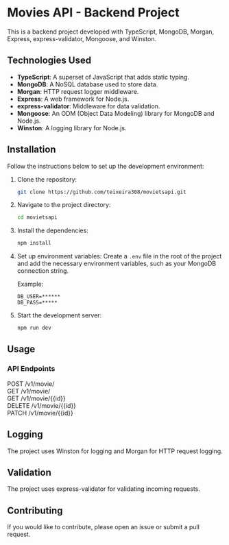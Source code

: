 # Movies API - Backend Project

This is a backend project developed with TypeScript, MongoDB, Morgan, Express, express-validator, Mongoose, and Winston.

## Technologies Used

- **TypeScript**: A superset of JavaScript that adds static typing.
- **MongoDB**: A NoSQL database used to store data.
- **Morgan**: HTTP request logger middleware.
- **Express**: A web framework for Node.js.
- **express-validator**: Middleware for data validation.
- **Mongoose**: An ODM (Object Data Modeling) library for MongoDB and Node.js.
- **Winston**: A logging library for Node.js.

## Installation

Follow the instructions below to set up the development environment:

1. Clone the repository:
    ```bash
    git clone https://github.com/teixeira308/movietsapi.git
    ```

2. Navigate to the project directory:
    ```bash
    cd movietsapi
    ```

3. Install the dependencies:
    ```bash
    npm install
    ```

4. Set up environment variables:
    Create a `.env` file in the root of the project and add the necessary environment variables, such as your MongoDB connection string.

    Example:
    ```env
    DB_USER=******
    DB_PASS=*****
    ```

5. Start the development server:
    ```bash
    npm run dev
    ```

## Usage

### API Endpoints

POST /v1/movie/ <br/>
GET /v1/movie/ <br/>
GET /v1/movie/{{id}} <br/>
DELETE /v1/movie/{{id}} <br/>
PATCH  /v1/movie/{{id}} <br/>

## Logging

The project uses Winston for logging and Morgan for HTTP request logging.

## Validation

The project uses express-validator for validating incoming requests.

## Contributing

If you would like to contribute, please open an issue or submit a pull request.
